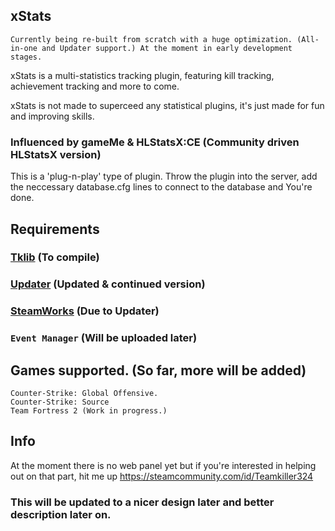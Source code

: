## xStats
``Currently being re-built from scratch with a huge optimization. (All-in-one and Updater support.) At the moment in early development stages.``

xStats is a multi-statistics tracking plugin, featuring kill tracking, achievement tracking and more to come.

xStats is not made to superceed any statistical plugins, it's just made for fun and improving skills.

### Influenced by gameMe & HLStatsX:CE (Community driven HLStatsX version) 

This is a 'plug-n-play' type of plugin. Throw the plugin into the server, add the neccessary database.cfg lines to connect to the database and You're done.

## Requirements
### [Tklib](https://github.com/Teamkiler324) (To compile)

### [Updater](https://github.com/Teamkiller324/Updater) (Updated & continued version)

### [SteamWorks](http://users.alliedmods.net/~kyles/builds/SteamWorks/) (Due to Updater)

### ``Event Manager`` (Will be uploaded later)

## Games supported. (So far, more will be added)
```
Counter-Strike: Global Offensive.
Counter-Strike: Source
Team Fortress 2 (Work in progress.)
```

## Info
At the moment there is no web panel yet but if you're interested in helping out on that part, hit me up https://steamcommunity.com/id/Teamkiller324

### This will be updated to a nicer design later and better description later on.
